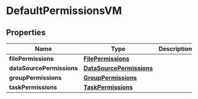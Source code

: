 

# DefaultPermissionsVM


## Properties

| Name | Type | Description | Notes |
|------------ | ------------- | ------------- | -------------|
|**filePermissions** | [**FilePermissions**](FilePermissions.md) |  |  [optional] |
|**dataSourcePermissions** | [**DataSourcePermissions**](DataSourcePermissions.md) |  |  [optional] |
|**groupPermissions** | [**GroupPermissions**](GroupPermissions.md) |  |  [optional] |
|**taskPermissions** | [**TaskPermissions**](TaskPermissions.md) |  |  [optional] |



